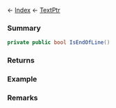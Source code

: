 ← [Index](Api-Index) ← [TextPtr](VRage.Game.ModAPI.Ingame.Utilities.TextPtr)

### Summary

```csharp
private public bool IsEndOfLine()
```

### Returns

### Example

### Remarks

